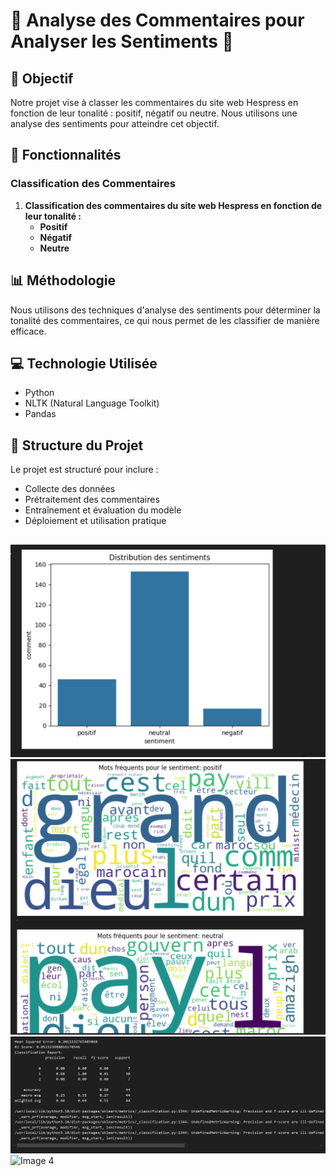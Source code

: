 # 🌟 Analyse des Commentaires pour Analyser les Sentiments 🌟

## 📜 Objectif

Notre projet vise à classer les commentaires du site web Hespress en fonction de leur tonalité : positif, négatif ou neutre. Nous utilisons une analyse des sentiments pour atteindre cet objectif.

## 🚀 Fonctionnalités

### Classification des Commentaires

1. **Classification des commentaires du site web Hespress en fonction de leur tonalité :**
   - **Positif**
   - **Négatif**
   - **Neutre**

## 📊 Méthodologie

Nous utilisons des techniques d'analyse des sentiments pour déterminer la tonalité des commentaires, ce qui nous permet de les classifier de manière efficace.

## 💻 Technologie Utilisée

- Python
- NLTK (Natural Language Toolkit)
- Pandas

## 📄 Structure du Projet

Le projet est structuré pour inclure :
- Collecte des données
- Prétraitement des commentaires
- Entraînement et évaluation du modèle
- Déploiement et utilisation pratique
##  

![Image 1](page1.png)
![Image 2](page2.png)
![Image 3](page3.png)
![Image 4](page4.png)

